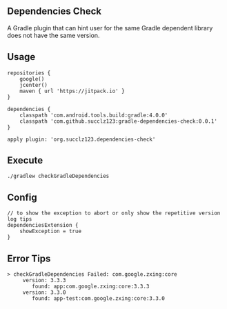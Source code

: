 ## Dependencies Check

A Gradle plugin that can hint user for the same Gradle dependent library does not have the same version.


## Usage

~~~
repositories {
    google()
    jcenter()
    maven { url 'https://jitpack.io' }
}
~~~

~~~
dependencies {
    classpath 'com.android.tools.build:gradle:4.0.0'
    classpath 'com.github.succlz123:gradle-dependencies-check:0.0.1'
}
~~~

~~~
apply plugin: 'org.succlz123.dependencies-check'
~~~

## Execute

~~~
./gradlew checkGradleDependencies
~~~

## Config

~~~
// to show the exception to abort or only show the repetitive version log tips
dependenciesExtension {
    showException = true
}
~~~

## Error Tips

~~~
> checkGradleDependencies Failed: com.google.zxing:core
  	 version: 3.3.3
  		found: app:com.google.zxing:core:3.3.3
  	 version: 3.3.0
  		found: app-test:com.google.zxing:core:3.3.0
~~~
